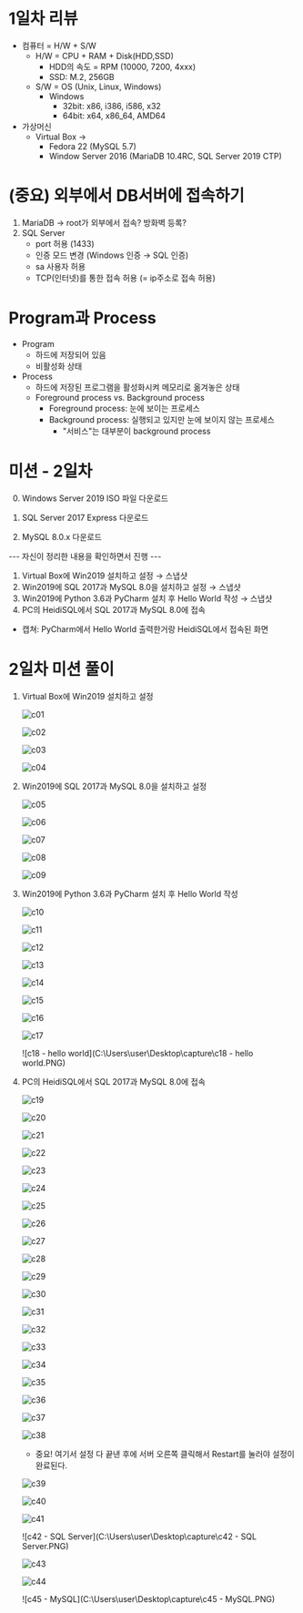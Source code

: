 # 1일차 리뷰

* 컴퓨터 = H/W + S/W
  * H/W = CPU + RAM + Disk(HDD,SSD)
    * HDD의 속도 = RPM (10000, 7200, 4xxx)
    * SSD: M.2, 256GB
  * S/W = OS (Unix, Linux, Windows)
    * Windows
      * 32bit: x86, i386, i586, x32
      * 64bit: x64, x86_64, AMD64
* 가상머신
  * Virtual Box →
    * Fedora 22 (MySQL 5.7)
    * Window Server 2016 (MariaDB 10.4RC, SQL Server 2019 CTP)



# (중요) 외부에서 DB서버에 접속하기

1. MariaDB → root가 외부에서 접속? 방화벽 등록?
2. SQL Server
   * port 허용 (1433)
   * 인증 모드 변경 (Windows 인증 → SQL 인증)
   * sa 사용자 허용
   * TCP(인터넷)를 통한 접속 허용 (= ip주소로 접속 허용)



# Program과 Process

* Program
  * 하드에 저장되어 있음
  * 비활성화 상태
* Process
  * 하드에 저장된 프로그램을 활성화시켜 메모리로 옮겨놓은 상태
  * Foreground process vs. Background process
    * Foreground process: 눈에 보이는 프로세스
    * Background process: 실행되고 있지만 눈에 보이지 않는 프로세스
      * "서비스"는 대부분이 background process



# 미션 - 2일차

0. Windows Server 2019 ISO 파일 다운로드

0. SQL Server 2017 Express 다운로드

0. MySQL 8.0.x 다운로드

--- 자신이 정리한 내용을 확인하면서 진행 ---

1. Virtual Box에 Win2019 설치하고 설정 → 스냅샷
2. Win2019에 SQL 2017과 MySQL 8.0을 설치하고 설정 → 스냅샷
3. Win2019에 Python      3.6과 PyCharm 설치 후 Hello World 작성 → 스냅샷
4. PC의 HeidiSQL에서 SQL 2017과 MySQL 8.0에 접속

- 캡쳐: PyCharm에서 Hello      World 출력한거랑 HeidiSQL에서 접속된 화면



# 2일차 미션 풀이

1. Virtual Box에 Win2019 설치하고 설정

   ![c01](C:\Users\user\Desktop\capture\c01.PNG)

   ![c02](C:\Users\user\Desktop\capture\c02.PNG)

   ![c03](C:\Users\user\Desktop\capture\c03.PNG)

   ![c04](C:\Users\user\Desktop\capture\c04.PNG)

2. Win2019에 SQL 2017과 MySQL 8.0을 설치하고 설정

   ![c05](C:\Users\user\Desktop\capture\c05.PNG)

   ![c06](C:\Users\user\Desktop\capture\c06.PNG)

   ![c07](C:\Users\user\Desktop\capture\c07.PNG)

   ![c08](C:\Users\user\Desktop\capture\c08.PNG)

   ![c09](C:\Users\user\Desktop\capture\c09.PNG)

3. Win2019에 Python 3.6과 PyCharm 설치 후 Hello World 작성

   ![c10](C:\Users\user\Desktop\capture\c10.PNG)

   ![c11](C:\Users\user\Desktop\capture\c11.PNG)

   ![c12](C:\Users\user\Desktop\capture\c12.PNG)

   ![c13](C:\Users\user\Desktop\capture\c13.PNG)

   ![c14](C:\Users\user\Desktop\capture\c14.PNG)

   ![c15](C:\Users\user\Desktop\capture\c15.PNG)

   ![c16](C:\Users\user\Desktop\capture\c16.PNG)

   ![c17](C:\Users\user\Desktop\capture\c17.PNG)

   ![c18 - hello world](C:\Users\user\Desktop\capture\c18 - hello world.PNG)

4. PC의 HeidiSQL에서 SQL 2017과 MySQL 8.0에 접속

   ![c19](C:\Users\user\Desktop\capture\c19.PNG)

   ![c20](C:\Users\user\Desktop\capture\c20.PNG)

   ![c21](C:\Users\user\Desktop\capture\c21.PNG)

   ![c22](C:\Users\user\Desktop\capture\c22.PNG)

   ![c23](C:\Users\user\Desktop\capture\c23.PNG)

   ![c24](C:\Users\user\Desktop\capture\c24.PNG)

   ![c25](C:\Users\user\Desktop\capture\c25.PNG)

   ![c26](C:\Users\user\Desktop\capture\c26.PNG)

   ![c27](C:\Users\user\Desktop\capture\c27.PNG)

   ![c28](C:\Users\user\Desktop\capture\c28.PNG)

   ![c29](C:\Users\user\Desktop\capture\c29.PNG)

   ![c30](C:\Users\user\Desktop\capture\c30.PNG)

   ![c31](C:\Users\user\Desktop\capture\c31.PNG)

   ![c32](C:\Users\user\Desktop\capture\c32.PNG)

   ![c33](C:\Users\user\Desktop\capture\c33.PNG)

   ![c34](C:\Users\user\Desktop\capture\c34.PNG)

   ![c35](C:\Users\user\Desktop\capture\c35.PNG)

   ![c36](C:\Users\user\Desktop\capture\c36.PNG)

   ![c37](C:\Users\user\Desktop\capture\c37.PNG)

   ![c38](C:\Users\user\Desktop\capture\c38.PNG)

   * 중요!  여기서 설정 다 끝낸 후에 서버 오른쪽 클릭해서 Restart를 눌러야 설정이 완료된다.

   ![c39](C:\Users\user\Desktop\capture\c39.PNG)

   ![c40](C:\Users\user\Desktop\capture\c40.PNG)

   ![c41](C:\Users\user\Desktop\capture\c41.PNG)

   ![c42 - SQL Server](C:\Users\user\Desktop\capture\c42 - SQL Server.PNG)

   ![c43](C:\Users\user\Desktop\capture\c43.PNG)

   ![c44](C:\Users\user\Desktop\capture\c44.PNG)

   ![c45 - MySQL](C:\Users\user\Desktop\capture\c45 - MySQL.PNG)